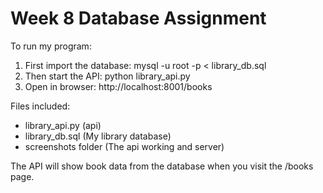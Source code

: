 # Week 8 Database Assignment

To run my program:
1. First import the database: mysql -u root -p < library_db.sql
2. Then start the API: python library_api.py
3. Open in browser: http://localhost:8001/books

Files included:
- library_api.py (api)
- library_db.sql (My library database)
- screenshots folder (The api working and server)

The API will show book data from the database when you visit the /books page.